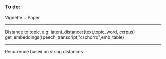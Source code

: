 ### To do:


Vignette + Paper

---

Distance to topic. e.g: latent_distances(text,topic_word, corpus)
get_embeddings(speech_transcript,"cachorro",emb_table)

---

Recurrence based on string distances
